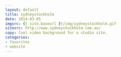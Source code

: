 ```yaml
---
layout: default
title: sydneystockholm
date: 2014-03-05
imgsrc: {{ site.baseurl }}/img/sydneystockholm.gif
sitesrc: http://www.sydneystockholm.com.au/
copy: Cool video background for a studio site.
categories:
- favorites
- website
---
```




